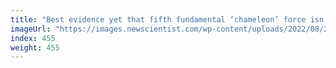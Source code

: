 ```yaml
---
title: "Best evidence yet that fifth fundamental ‘chameleon’ force isn’t real"
imageUrl: "https://images.newscientist.com/wp-content/uploads/2022/08/25155307/SEI_121072353.jpg?width=600"
index: 455
weight: 455
---
```


